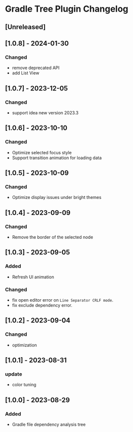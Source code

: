 <!-- Keep a Changelog guide -> https://keepachangelog.com -->

# Gradle Tree Plugin Changelog

## [Unreleased]

## [1.0.8] - 2024-01-30

### Changed

- remove deprecated API
- add List View

## [1.0.7] - 2023-12-05

### Changed

- support idea new version 2023.3

## [1.0.6] - 2023-10-10

### Changed

- Optimize selected focus style
- Support transition animation for loading data

## [1.0.5] - 2023-10-09

### Changed

- Optimize display issues under bright themes

## [1.0.4] - 2023-09-09

### Changed

- Remove the border of the selected node

## [1.0.3] - 2023-09-05

### Added

- Refresh UI animation

### Changed

- fix open editor error on `Line Separator CRLF mode`.
- fix exclude dependency error.

## [1.0.2] - 2023-09-04

### Changed

- optimization

## [1.0.1] - 2023-08-31

### update

- color tuning

## [1.0.0] - 2023-08-29

### Added

- Gradle file dependency analysis tree
